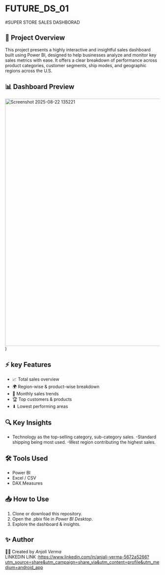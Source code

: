 # FUTURE_DS_01 
#SUPER STORE SALES DASHBORAD 

## 📌 Project Overview
This project presents a highly interactive and insightful sales dashboard built using Power BI, designed to help businesses analyze and monitor key sales metrics with ease. It offers a clear breakdown of performance across product categories, customer segments, ship modes, and geographic regions across the U.S.



## 📊 Dashboard Preview
<img width="1437" height="802" alt="Screenshot 2025-08-22 135221" src="https://github.com/user-attachments/assets/64eb9dd0-89f8-4bf0-9ce3-5a5bea735f3f" />)  

## ⚡ key Features
- 📈 Total sales overview  
- 🌍 Region-wise & product-wise breakdown  
- 📅 Monthly sales trends  
- 🏆 Top customers & products  
- ⬇ Lowest performing areas  

## 🔍 Key Insights
- Technology as the top-selling category, sub-category sales.
-Standard shipping being most used.
-West region contributing the highest sales. 


## 🛠 Tools Used
- Power BI  
- Excel / CSV  
- DAX Measures

## 📥 How to Use
1. Clone or download this repository.  
2. Open the .pbix file in *Power BI Desktop*.  
3. Explore the dashboard & insights.  

## ✨ Author
👩‍💻 Created by *Anjali Verma*  
LINKEDIN LINK :https://www.linkedin.com/in/anjali-verma-5672a5266?utm_source=share&utm_campaign=share_via&utm_content=profile&utm_medium=android_app
